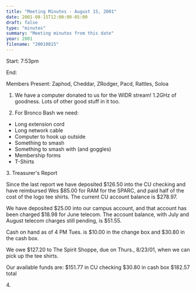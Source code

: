 ```yaml
---
title: "Meeting Minutes - August 15, 2001"
date: 2001-08-15T12:00:00-05:00
draft: false
type: "minutes"
summary: "Meeting minutes from this date"
year: 2001
filename: "20010815"
---
```


Start: 7:53pm </p><p>
End: </p><p>
Members Present: Zaphod, Cheddar, ZRodger, Pacd, Rattles, Soloa </p><p>
1. We have a computer donated to us for the WIDR stream! 1.2GHz of  goodness.  Lots of other good stuff in it too. </p><p>
2. For Bronco Bash we need: </p><p>
<ul> <li>Long extension cord</li> <li>Long network cable</li> <li>Computer to hook up outside</li> <li>Something to smash</li> <li>Something to smash with (and goggles)</li> <li>Membership forms</li> <li>T-Shirts</li> </ul> </p><p>
3. Treasurer's Report </p><p>
Since the last report we have deposited $126.50 into the CU checking and have reimbursed Wes $85.00 for RAM for the SPARC, and paid half of the cost of the logo tee shirts.  The current CU account balance is $278.97. </p><p>
We have deposited $25.00 into our campus account, and that account has been charged $18.98 for June telecom. The account balance, with July and August telecom charges still pending, is $51.55. </p><p>
Cash on hand as of 4 PM Tues. is $10.00 in the change box and $30.80 in the cash box. </p><p>
We owe $127.20 to The Spirit Shoppe, due on Thurs., 8/23/01, when we can pick up the tee shirts. </p><p>
Our available funds are: $151.77 in CU checking $30.80 in cash box $182.57 total </p><p>
4.  </p>

